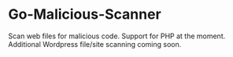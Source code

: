 # Go-Malicious-Scanner
Scan web files for malicious code. Support for PHP at the moment. Additional Wordpress file/site scanning coming soon.
